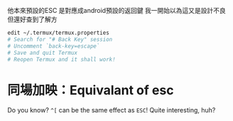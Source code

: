 他本來預設的ESC 是對應成android預設的返回鍵 我一開始以為這又是設計不良 但還好查到了解方
```bash
edit ~/.termux/termux.properties
# Search for "# Back Key" session
# Uncomment `back-key=escape`
# Save and quit Termux
# Reopen Termux and it shall work!
```
# 同場加映：Equivalant of esc
Do you know? `^[` can be the same effect as `ESC`! Quite interesting, huh?

